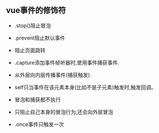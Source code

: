 ## vue事件的修饰符
+ .stop()阻止冒泡

+ .prevent阻止默认事件
+ 阻止页面跳转

+ .capture添加事件帧听器时,使用事件捕获事件.
+ 从外层向内层传播事件(捕获触发)

+ self只当事件在该元素本身(比如不是子元素)触发时,触发回调。
+ 冒泡和捕获都不执行
+ 只阻止自己本身的冒泡行为,还会向外层冒泡

+ .once事件只触发一次


